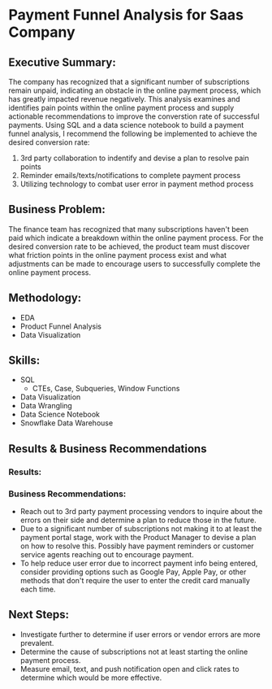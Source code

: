 # Payment Funnel Analysis for Saas Company

## Executive Summary:

The company has recognized that a significant number of subscriptions remain unpaid, indicating an obstacle in the online payment process, which has greatly impacted revenue negatively.
This analysis examines and identifies pain points within the online payment process and supply actionable recommendations to improve the converstion rate of successful payments.
Using SQL and a data science notebook to build a payment funnel analysis, I recommend the following be implemented to achieve the desired conversion rate:

1. 3rd party collaboration to indentify and devise a plan to resolve pain points
2. Reminder emails/texts/notifications to complete payment process
3. Utilizing technology to combat user error in payment method process


## Business Problem:

The finance team has recognized that many subscriptions haven't been paid which indicate a breakdown within the online payment process. For the desired conversion rate to be achieved, the product team must discover what friction points in the online payment process exist and what adjustments can be made to encourage users to successfully complete the online payment process.

## Methodology:
* EDA
* Product Funnel Analysis
* Data Visualization

## Skills:
* SQL
  * CTEs, Case, Subqueries, Window Functions
* Data Visualization
* Data Wrangling
* Data Science Notebook
* Snowflake Data Warehouse

## Results & Business Recommendations

### Results:


### Business Recommendations:
* Reach out to 3rd party payment processing vendors to inquire about the errors on their side and determine a plan to reduce those in the future.
* Due to a significant number of subscriptions not making it to at least the payment portal stage, work with the Product Manager to devise a plan on how to resolve this. Possibly have payment reminders or customer service agents reaching out to encourage payment.
* To help reduce user error due to incorrect payment info being entered, consider providing options such as Google Pay, Apple Pay, or other methods that don't require the user to enter the credit card manually each time.

## Next Steps:

* Investigate further to determine if user errors or vendor errors are more prevalent.
* Determine the cause of subscriptions not at least starting the online payment process.
* Measure email, text, and push notification open and click rates to determine which would be more effective.
